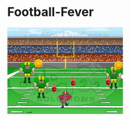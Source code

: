 # Football-Fever
<img src="https://github.com/ssegars7315/Football-Fever/blob/master/FootballFever/Capture%201.PNG" height="200px">
